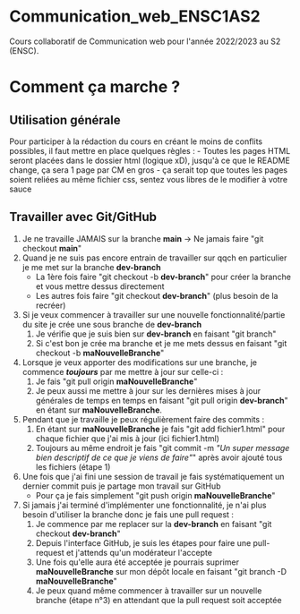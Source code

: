 # Communication_web_ENSC1AS2
Cours collaboratif de Communication web pour l'année 2022/2023 au S2 (ENSC).

# Comment ça marche ?

## Utilisation générale
Pour participer à la rédaction du cours en créant le moins de conflits possibles, il faut mettre en place quelques règles :
    - Toutes les pages HTML seront placées dans le dossier html (logique xD), jusqu'à ce que le README change, ça sera 1 page par CM en gros
    - ça serait top que toutes les pages soient reliées au même fichier css, sentez vous libres de le modifier à votre sauce

## Travailler avec Git/GitHub

1. Je ne travaille JAMAIS sur la branche **main** -> Ne jamais faire "git checkout **main**"
2. Quand je ne suis pas encore entrain de travailler sur qqch en particulier je me met sur la branche **dev-branch**
    - La 1ère fois faire "git checkout -b **dev-branch**" pour créer la branche et vous mettre dessus directement
    - Les autres fois faire "git checkout **dev-branch**" (plus besoin de la recréer)
3. Si je veux commencer à travailler sur une nouvelle fonctionnalité/partie du site je crée une sous branche de **dev-branch**
    1. Je vérifie que je suis bien sur **dev-branch** en faisant "git branch"
    2. Si c'est bon je crée ma branche et je me mets dessus en faisant "git checkout -b **maNouvelleBranche**"
4. Lorsque je veux apporter des modifications sur une branche, je commence ***toujours*** par me mettre à jour sur celle-ci :
    1. Je fais "git pull origin **maNouvelleBranche**"
    2. Je peux aussi me mettre à jour sur les dernières mises à jour générales de temps en temps en faisant "git pull origin **dev-branch**" en étant sur **maNouvelleBranche**.
5. Pendant que je travaille je peux régulièrement faire des commits :
    1. En étant sur **maNouvelleBranche** je fais "git add fichier1.html" pour chaque fichier que j'ai mis à jour (ici fichier1.html)
    2. Toujours au même endroit je fais "git commit -m *"Un super message bien descriptif de ce que je viens de faire"*" après avoir ajouté tous les fichiers (étape 1)
6. Une fois que j'ai fini une session de travail je fais systématiquement un dernier commit puis je partage mon travail sur GitHub
    - Pour ça je fais simplement "git push origin **maNouvelleBranche**"
7. Si jamais j'ai terminé d'implémenter une fonctionnalité, je n'ai plus besoin d'utiliser la branche donc je fais une pull request :
    1. Je commence par me replacer sur la **dev-branch** en faisant "git checkout **dev-branch**"
    2. Depuis l'interface GitHub, je suis les étapes pour faire une pull-request et j'attends qu'un modérateur l'accepte
    3. Une fois qu'elle aura été acceptée je pourrais suprimer **maNouvelleBranche** sur mon dépôt locale en faisant "git branch -D **maNouvelleBranche**"
    4. Je peux quand même commencer à travailler sur un nouvelle branche (étape n°3) en attendant que la pull request soit acceptée
  

